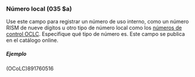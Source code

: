 ### Número local (035 $a)

Use este campo para registrar un número de uso interno, como un número RISM de nueve dígitos u otro tipo de número local como los [números de control OCLC](https://help.oclc.org/Metadata_Services/WorldShare_Collection_Manager/Choose_your_Collection_Manager_workflow/Data_sync_collections/Prepare_your_data/30035_field_and_OCLC_control_numbers). Especifique qué tipo de número es. Este campo se publica en el catálogo online.

##### Ejemplo  
(OCoLC)891760516